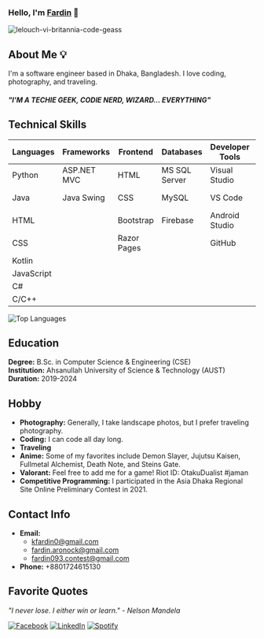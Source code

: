 ### Hello, I'm <a href="https://aronnok093.github.io/portfolio/">Fardin</a> 👋

![lelouch-vi-britannia-code-geass](https://user-images.githubusercontent.com/64925270/216568044-79ebc227-eb82-4b02-a822-cab1410478f5.gif)

## About Me :bulb:  

I'm a software engineer based in Dhaka, Bangladesh. I love coding, photography, and traveling.

#### _"I'M A TECHIE GEEK, CODIE NERD, WIZARD... EVERYTHING"_

## Technical Skills

| Languages       | Frameworks          | Frontend         | Databases        | Developer Tools   | Other Skills     | Soft Skills      |
|-----------------|---------------------|------------------|------------------|-------------------|------------------|------------------|
| Python          | ASP.NET MVC         | HTML             | MS SQL Server    | Visual Studio     | Latex            | Time Management |
| Java            | Java Swing          | CSS              | MySQL            | VS Code           | Arduino Uno      | Teamwork        |
| HTML            |                     | Bootstrap        | Firebase         | Android Studio    |                  | Problem Solving  |
| CSS             |                     | Razor Pages      |                  | GitHub            |                  |                  |
| Kotlin          |                     |                  |                  |                   |                  |                  |
| JavaScript      |                     |                  |                  |                   |                  |                  |
| C#              |                     |                  |                  |                   |                  |                  |
| C/C++           |                     |                  |                  |                   |                  |                  |

![Top Languages](https://github-readme-stats.vercel.app/api/top-langs/?username=Aronnok093&layout=compact)

## Education
**Degree:** B.Sc. in Computer Science & Engineering (CSE)  
**Institution:** Ahsanullah University of Science & Technology (AUST)  
**Duration:** 2019-2024  

## Hobby

- **Photography:** Generally, I take landscape photos, but I prefer traveling photography.
- **Coding:** I can code all day long.
- **Traveling**
- **Anime:** Some of my favorites include Demon Slayer, Jujutsu Kaisen, Fullmetal Alchemist, Death Note, and Steins Gate.
- **Valorant:** Feel free to add me for a game! Riot ID: OtakuDualist #jaman
- **Competitive Programming:** I participated in the Asia Dhaka Regional Site Online Preliminary Contest in 2021.

## Contact Info

- **Email:** 
  - kfardin0@gmail.com
  - fardin.aronock@gmail.com
  - fardin093.contest@gmail.com
- **Phone:** +8801724615130

## Favorite Quotes

_"I never lose. I either win or learn." - Nelson Mandela_

[![Facebook](https://www.vectorlogo.zone/logos/facebook/facebook-ar21.svg)](https://www.facebook.com/fardin.aranyak/)
[![LinkedIn](https://www.vectorlogo.zone/logos/linkedin/linkedin-ar21.svg)](https://www.linkedin.com/in/md-fardin-jaman-aranyak-744890191/)
[![Spotify](https://www.vectorlogo.zone/logos/spotify/spotify-ar21.svg)](https://open.spotify.com/artist/0a3zDmrvmZcORfPeONPvfL?si=ad14b061181d406f)
